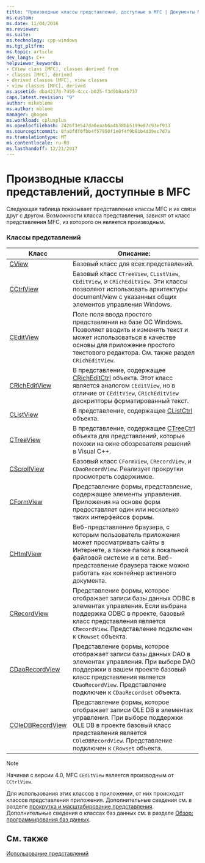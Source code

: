 ```yaml
---
title: "Производные классы представлений, доступные в MFC | Документы Microsoft"
ms.custom: 
ms.date: 11/04/2016
ms.reviewer: 
ms.suite: 
ms.technology: cpp-windows
ms.tgt_pltfrm: 
ms.topic: article
dev_langs: C++
helpviewer_keywords:
- CView class [MFC], classes derived from
- classes [MFC], derived
- derived classes [MFC], view classes
- view classes [MFC], derived
ms.assetid: dba42178-7459-4ccc-b025-f3d9b8a4b737
caps.latest.revision: "9"
author: mikeblome
ms.author: mblome
manager: ghogen
ms.workload: cplusplus
ms.openlocfilehash: 2426f3e547da6eaab6a4b38bb5199e87c93ef933
ms.sourcegitcommit: 8fa8fdf0fbb4f57950f1e8f4f9b81b4d39ec7d7a
ms.translationtype: MT
ms.contentlocale: ru-RU
ms.lasthandoff: 12/21/2017
---
```

# <a name="derived-view-classes-available-in-mfc"></a>Производные классы представлений, доступные в MFC
Следующая таблица показывает представление классы MFC и их связи друг с другом. Возможности класса представления, зависят от класс представления MFC, из которого он является производным.  
  
### <a name="view-classes"></a>Классы представлений  
  
|Класс|Описание:|  
|-----------|-----------------|  
|[CView](../mfc/reference/cview-class.md)|Базовый класс для всех представлений.|  
|[CCtrlView](../mfc/reference/cctrlview-class.md)|Базовый класс `CTreeView`, `CListView`, `CEditView`, и `CRichEditView`. Эти классы позволяют использовать архитектуры document/view с указанных общих элементов управления Windows.|  
|[CEditView](../mfc/reference/ceditview-class.md)|Поле поля ввода простого представления на базе ОС Windows. Позволяет вводить и изменять текст и может использоваться в качестве основы для приложение простого текстового редактора. См. также раздел `CRichEditView`.|  
|[CRichEditView](../mfc/reference/cricheditview-class.md)|В представление, содержащее [CRichEditCtrl](../mfc/reference/cricheditctrl-class.md) объекта. Этот класс является аналогом `CEditView`, но в отличие от `CEditView`, `CRichEditView` дескрипторы форматированный текст.|  
|[CListView](../mfc/reference/clistview-class.md)|В представление, содержащее [CListCtrl](../mfc/reference/clistctrl-class.md) объекта.|  
|[CTreeView](../mfc/reference/ctreeview-class.md)|В представление, содержащее [CTreeCtrl](../mfc/reference/ctreectrl-class.md) объекта для представлений, которые похожи на окне обозревателя решений в Visual C++.|  
|[CScrollView](../mfc/reference/cscrollview-class.md)|Базовый класс `CFormView`, `CRecordView`, и `CDaoRecordView`. Реализует прокрутки просмотреть содержимое.|  
|[CFormView](../mfc/reference/cformview-class.md)|Представление формы, представление, содержащее элементы управления. Приложения на основе форм предоставляет один или несколько таких интерфейсов формы.|  
|[CHtmlView](../mfc/reference/chtmlview-class.md)|Веб-представление браузера, с которым пользователь приложения может просматривать сайты в Интернете, а также папки в локальной файловой системе и в сети. Веб-представление браузера также можно работать как контейнер активного документа.|  
|[CRecordView](../mfc/reference/crecordview-class.md)|Представление формы, которое отображает записи базы данных ODBC в элементах управления. Если выбрана поддержка ODBC в проекте, базовый класс представления является `CRecordView`. Представление подключен к `CRowset` объекта.|  
|[CDaoRecordView](../mfc/reference/cdaorecordview-class.md)|Представление формы, которое отображает записи базы данных DAO в элементах управления. При выборе DAO поддержки в вашем проекте базовый класс представления является `CDaoRecordView`. Представление подключен к `CDaoRecordset` объекта.|  
|[COleDBRecordView](../mfc/reference/coledbrecordview-class.md)|Представление формы, которое отображает записи OLE DB в элементах управления. При выборе поддержки OLE DB в проекте базовый класс представления является `COleDBRecordView`. Представление подключен к `CRowset` объекта.|  
  
> [!NOTE]
>  Начиная с версии 4.0, MFC `CEditView` является производным от `CCtrlView`.  
  
 Для использования этих классов в приложении, от них происходят классов представления приложения. Дополнительные сведения см. в разделе [прокрутка и масштабирование представления](../mfc/scrolling-and-scaling-views.md). Дополнительные сведения о классах баз данных см. в разделе [Обзор: программирования баз данных](../data/data-access-programming-mfc-atl.md).  
  
## <a name="see-also"></a>См. также  
 [Использование представлений](../mfc/using-views.md)

